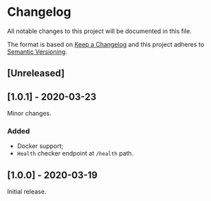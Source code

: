 # Changelog

All notable changes to this project will be documented in this file.

The format is based on [Keep a Changelog](http://keepachangelog.com/en/1.0.0/)
and this project adheres to [Semantic Versioning](http://semver.org/spec/v2.0.0.html).

## [Unreleased]

## [1.0.1] - 2020-03-23

Minor changes.

### Added

- Docker support;
- `Health` checker endpoint at `/health` path.

## [1.0.0] - 2020-03-19

Initial release.
